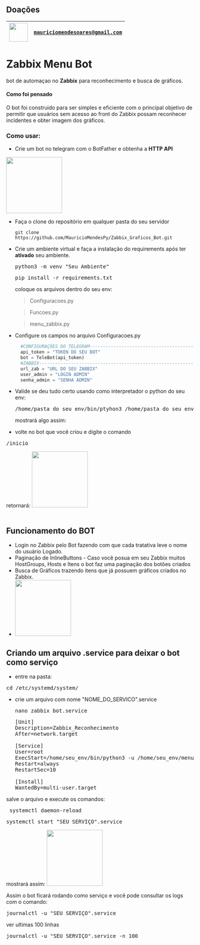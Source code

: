 ## Doações

| <img width="50" height="50" src="https://user-images.githubusercontent.com/741969/99538099-3b7a5d00-298b-11eb-9f4f-c3d0cd4a5280.png" /> | <code>mauriciomendesoares@gmail.com</code> |
| --- | --- |



# Zabbix Menu Bot

bot de automaçao no <b>Zabbix</b> para reconhecimento e busca de gráficos.

#### Como foi pensado

O bot foi construido para ser simples e eficiente com o principal objetivo de permitir que usuários sem acesso ao front do Zabbix possam reconhecer incidentes
e obter imagem dos gráficos.

### Como usar:

- Crie um bot no telegram com o BotFather e obtenha a <b>HTTP API</b>
<img widht=150 height=150 src="https://github.com/MauricioMendesPy/Zabbix_Graficos_Bot/assets/148800324/4e8b75e5-5827-4660-9f5f-db1587c1bd86" />

- Faça o clone do repositório em qualquer pasta do seu servidor
  <pre><code>git clone https://github.com/MauricioMendesPy/Zabbix_Graficos_Bot.git </code></pre>

- Crie um ambiente virtual e faça a instalação do requirements após ter <strong>ativado</strong> seu ambiente.
  <pre>python3 -m venv "Seu Ambiente"</pre>
  <pre>pip install -r requirements.txt</pre>
  coloque os arquivos dentro do seu env:
  <blockquote>Configuracoes.py</blockquote>
  <blockquote>Funcoes.py</blockquote>
  <blockquote>menu_zabbix.py</blockquote>
    
    

- Configure os campos no arquivo Configuracoes.py
  ```python
    #CONFIGURAÇÕES DO TELEGRAM----------------------------------------------#
    api_token = "TOKEN DO SEU BOT"
    bot = TeleBot(api_token)
    #ZABBIX------------------------------------------------------------------#
    url_zab = "URL DO SEU ZABBIX"
    user_admin = "LOGIN ADMIN"
    senha_admin = "SENHA ADMIN"
  
- Valide se deu tudo certo usando como interpretador o python do seu env:
  <pre>/home/pasta_do_seu_env/bin/ptyhon3 /home/pasta_do_seu_env/menu_zabbix.py</pre>
  mostrará algo assim:

- volte no bot que você criou e digite o comando
<pre>/inicio</pre>
retornará:
<img widht=150 height=150 src="https://github.com/MauricioMendesPy/Zabbix_Graficos_Bot/assets/148800324/d318a917-5224-43e9-8619-b0da47f6333a" />
<br><br>
## Funcionamento do BOT

- Login no Zabbix pelo Bot fazendo com que cada tratativa leve o nome do usuário Logado.
- Paginação de InlineButtons - Caso você posua em seu Zabbix muitos HostGroups, Hosts e Itens o bot faz uma paginação dos botões criados
- Busca de Gráficos trazendo itens que já possuem gráficos criados no Zabbix.
- <img widht=150 height=150 src="https://github.com/MauricioMendesPy/Zabbix_Graficos_Bot/assets/148800324/375e927f-95db-472e-8e46-89b8b349759e" />



  
## Criando um arquivo <b>.service</b> para deixar o bot como serviço

- entre na pasta:
<pre>cd /etc/systemd/system/</pre>
- crie um arquivo com nome "NOME_DO_SERVICO".service
  <pre>nano zabbix_bot.service</pre>
  
  <pre>[Unit]
  Description=Zabbix_Reconhecimento
  After=network.target

  [Service]
  User=root
  ExecStart=/home/seu_env/bin/python3 -u /home/seu_env/menu_zabbix.py
  Restart=always
  RestartSec=10
  
  [Install]
  WantedBy=multi-user.target</pre>

salve o arquivo e execute os comandos:
<pre> systemctl daemon-reload</pre>
<pre>systemctl start "SEU_SERVIÇO".service</pre>
mostrará assim:
<img widht=150 height=150 src="https://github.com/MauricioMendesPy/Zabbix_Graficos_Bot/assets/148800324/3777016b-8fac-4f8b-99a8-1e65ba8546b4" />



Assim o bot ficará rodando como serviço e você pode consultar os logs com o comando:
<pre>journalctl -u "SEU_SERVIÇO".service</pre>
ver ultimas 100 linhas
<pre>journalctl -u "SEU_SERVIÇO".service -n 100 </pre>
 

